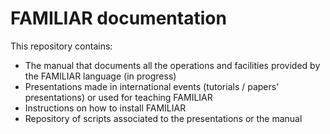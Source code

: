 FAMILIAR documentation
======

This repository contains:
 * The manual that documents all the operations and facilities provided by the FAMILIAR language (in progress)
 * Presentations made in international events (tutorials / papers' presentations) or used for teaching FAMILIAR 
 * Instructions on how to install FAMILIAR
 * Repository of scripts associated to the presentations or the manual   
 
